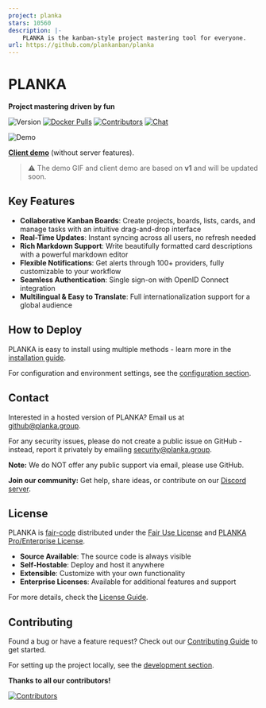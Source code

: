 ```yaml
---
project: planka
stars: 10560
description: |-
    PLANKA is the kanban-style project mastering tool for everyone.
url: https://github.com/plankanban/planka
---
```


# PLANKA

**Project mastering driven by fun**

![Version](https://img.shields.io/github/package-json/v/plankanban/planka?style=flat-square) [![Docker Pulls](https://img.shields.io/badge/docker_pulls-6M%2B-%23066da5?style=flat-square&color=red)](https://github.com/plankanban/planka/pkgs/container/planka) [![Contributors](https://img.shields.io/github/contributors/plankanban/planka?style=flat-square&color=blue)](https://github.com/plankanban/planka/graphs/contributors) [![Chat](https://img.shields.io/discord/1041440072953765979?style=flat-square&logo=discord&logoColor=white)](https://discord.gg/WqqYNd7Jvt)

![Demo](https://raw.githubusercontent.com/plankanban/planka/master/assets/demo.gif)

[**Client demo**](https://plankanban.github.io/planka) (without server features).

> ⚠️ The demo GIF and client demo are based on **v1** and will be updated soon.

## Key Features

- **Collaborative Kanban Boards**: Create projects, boards, lists, cards, and manage tasks with an intuitive drag-and-drop interface
- **Real-Time Updates**: Instant syncing across all users, no refresh needed
- **Rich Markdown Support**: Write beautifully formatted card descriptions with a powerful markdown editor
- **Flexible Notifications**: Get alerts through 100+ providers, fully customizable to your workflow
- **Seamless Authentication**: Single sign-on with OpenID Connect integration
- **Multilingual & Easy to Translate**: Full internationalization support for a global audience

## How to Deploy

PLANKA is easy to install using multiple methods - learn more in the [installation guide](https://docs.planka.cloud/docs/welcome/).

For configuration and environment settings, see the [configuration section](https://docs.planka.cloud/docs/category/configuration/).

## Contact

Interested in a hosted version of PLANKA? Email us at [github@planka.group](mailto:github@planka.group).

For any security issues, please do not create a public issue on GitHub - instead, report it privately by emailing [security@planka.group](mailto:security@planka.group).

**Note:** We do NOT offer any public support via email, please use GitHub.

**Join our community:** Get help, share ideas, or contribute on our [Discord server](https://discord.gg/WqqYNd7Jvt).

## License

PLANKA is [fair-code](https://faircode.io) distributed under the [Fair Use License](https://github.com/plankanban/planka/blob/master/LICENSES/PLANKA%20Community%20License%20EN.md) and [PLANKA Pro/Enterprise License](https://github.com/plankanban/planka/blob/master/LICENSES/PLANKA%20Commercial%20License%20EN.md).

- **Source Available**: The source code is always visible
- **Self-Hostable**: Deploy and host it anywhere
- **Extensible**: Customize with your own functionality
- **Enterprise Licenses**: Available for additional features and support

For more details, check the [License Guide](https://github.com/plankanban/planka/blob/master/LICENSES/PLANKA%20License%20Guide%20EN.md).

## Contributing

Found a bug or have a feature request? Check out our [Contributing Guide](https://github.com/plankanban/planka/blob/master/CONTRIBUTING.md) to get started.

For setting up the project locally, see the [development section](https://docs.planka.cloud/docs/category/development/).

**Thanks to all our contributors!**

[![Contributors](https://contrib.rocks/image?repo=plankanban/planka)](https://github.com/plankanban/planka/graphs/contributors)

